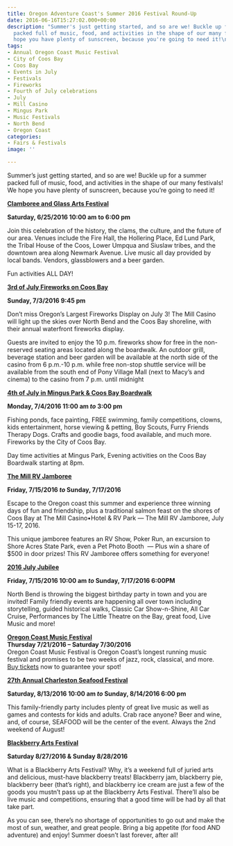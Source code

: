 ```yaml
---
title: Oregon Adventure Coast's Summer 2016 Festival Round-Up
date: 2016-06-16T15:27:02.000+00:00
description: "Summer's just getting started, and so are we! Buckle up for a summer
  packed full of music, food, and activities in the shape of our many festivals! We
  hope you have plenty of sunscreen, because you're going to need it!\n\n"
tags:
- Annual Oregon Coast Music Festival
- City of Coos Bay
- Coos Bay
- Events in July
- Festivals
- Fireworks
- Fourth of July celebrations
- July
- Mill Casino
- Mingus Park
- Music Festivals
- North Bend
- Oregon Coast
categories:
- Fairs & Festivals
image: ''

---
```

Summer&#8217;s just getting started, and so are we! Buckle up for a summer packed full of music, food, and activities in the shape of our many festivals! We hope you have plenty of sunscreen, because you&#8217;re going to need it!

**<a href="http://www.oregonsadventurecoast.com/listings/clamboree-and-glass-art-festival/" target="_blank">Clamboree and Glass Arts Festival</a>**

**Saturday, 6/25/2016 10:00 am to 6:00 pm**

Join this celebration of the history, the clams, the culture, and the future of our area. Venues include the Fire Hall, the Hollering Place, Ed Lund Park, the Tribal House of the Coos, Lower Umpqua and Siuslaw tribes, and the downtown area along Newmark Avenue. Live music all day provided by local bands. Vendors, glassblowers and a beer garden.

Fun activities ALL DAY!

<a href="http://www.oregonsadventurecoast.com/listings/3rd-of-july-fireworks-on-coos-bay/" target="_blank" class="broken_link"><strong>3rd of July Fireworks on Coos Bay</strong></a>

**Sunday, 7/3/2016 9:45 pm**

Don&#8217;t miss Oregon&#8217;s Largest Fireworks Display on July 3! The Mill Casino will light up the skies over North Bend and the Coos Bay shoreline, with their annual waterfront fireworks display.

Guests are invited to enjoy the 10 p.m. fireworks show for free in the non-reserved seating areas located along the boardwalk. An outdoor grill, beverage station and beer garden will be available at the north side of the casino from 6 p.m.-10 p.m. while free non-stop shuttle service will be available from the south end of Pony Village Mall (next to Macy’s and cinema) to the casino from 7 p.m. until midnight

<a href="http://www.oregonsadventurecoast.com/listings/4th-of-july-in-mingus-park-coos-bay-boardwalk/" target="_blank"><strong>4th of July in Mingus Park & Coos Bay Boardwalk</strong></a>

**Monday, 7/4/2016 11:00 am _to_ 3:00 pm**

Fishing ponds, face painting, FREE swimming, family competitions, clowns, kids entertainment, horse viewing & petting, Boy Scouts, Furry Friends Therapy Dogs. Crafts and goodie bags, food available, and much more. Fireworks by the City of Coos Bay.

Day time activities at Mingus Park, Evening activities on the Coos Bay Boardwalk starting at 8pm.

<p class="post-title">
  <strong><a href="http://www.oregonsadventurecoast.com/listings/the-mill-rv-jamboree/" class="broken_link">The Mill RV Jamboree</a></strong>
</p>

<p class="post-title">
  <strong>Friday, 7/15/2016 <em>to</em> Sunday, 7/17/2016</strong>
</p>

Escape to the Oregon coast this summer and experience three winning days of fun and friendship, plus a traditional salmon feast on the shores of Coos Bay at The Mill Casino•Hotel & RV Park — The Mill RV Jamboree, July 15-17, 2016.

This unique jamboree features an RV Show, Poker Run, an excursion to Shore Acres State Park, even a Pet Photo Booth  — Plus win a share of $500 in door prizes! This RV Jamboree offers something for everyone!

<a href="http://www.oregonsadventurecoast.com/listings/2016-july-jubilee/" target="_blank"><strong>2016 July Jubilee</strong></a>

**Friday, 7/15/2016 10:00 am _to_ Sunday, 7/17/2016 6:00PM**

North Bend is throwing the biggest birthday party in town and you are invited! Family friendly events are happening all over town including storytelling, guided historical walks, Classic Car Show-n-Shine, All Car Cruise, Performances by The Little Theatre on the Bay, great food, Live Music and more!

<div class="date date-alt">
  <a href="http://www.oregoncoastmusic.org/" target="_blank"><strong>Oregon Coast Music Festival</strong></a>
</div>

<div class="date date-alt">
</div>

<div class="date date-alt">
  <strong>Thursday 7/21/2016 &#8211; Saturday 7/30/2016</strong>
</div>

<div class="date date-alt">
</div>

<div class="date date-alt">
  Oregon Coast Music Festival is Oregon Coast&#8217;s longest running music festival and promises to be two weeks of jazz, rock, classical, and more. <a href="http://www.oregoncoastmusic.org/buy-tickets/" target="_blank">Buy tickets</a> now to guarantee your spot!
</div>

<div class="date date-alt">
</div>

<a href="http://charlestonseafoodfestival.com/" target="_blank"><strong>27th Annual Charleston Seafood Festival</strong></a>

**Saturday, 8/13/2016 10:00 am _to_ Sunday, 8/14/2016 6:00 pm**

This family-friendly party includes plenty of great live music as well as games and contests for kids and adults. Crab race anyone? Beer and wine, and, of course, SEAFOOD will be the center of the event. Always the 2nd weekend of August!

<a href="http://coosbaydowntown.org/blackberry-arts-festival/" target="_blank"><strong>Blackberry Arts Festival</strong></a>

**Saturday 8/27/2016 & Sunday 8/28/2016**

What is a Blackberry Arts Festival? Why, it&#8217;s a weekend full of juried arts and delicious, must-have blackberry treats! Blackberry jam, blackberry pie, blackberry beer (that&#8217;s right), and blackberry ice cream are just a few of the goods you mustn&#8217;t pass up at the Blackberry Arts Festival. There&#8217;ll also be live music and competitions, ensuring that a good time will be had by all that take part.

As you can see, there&#8217;s no shortage of opportunities to go out and make the most of sun, weather, and great people. Bring a big appetite (for food AND adventure) and enjoy! Summer doesn&#8217;t last forever, after all!